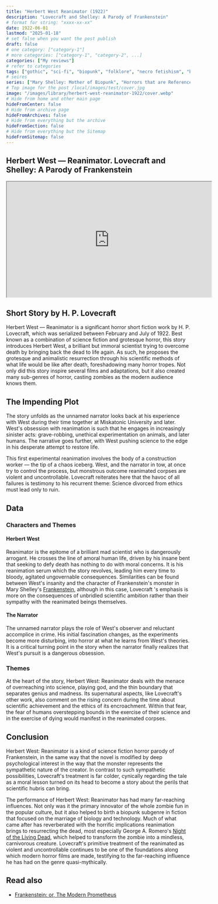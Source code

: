 ```yaml
---
title: "Herbert West Reanimator (1922)"
description: "Lovecraft and Shelley: A Parody of Frankenstein"
# format for string: "xxxx-xx-xx"
date: 1922-06-01
lastmod: "2025-01-18"
# set false when you want the post publish
draft: false
# one category: ["category-1"]
# more categories: ["category-1", "category-2", ...]
categories: ["My reviews"]
# refer to categories
tags: ["gothic", "sci-fi", "biopunk", "folklore", "necro fetishism", "biohazard", "zombie", "mary shelley", "lovecraft"]
# seires
series: ["Mary Shelley: Mother of Biopunk", "Horrors that are Referenced"]
# Top image for the post /local/images/test/cover.jpg
image: "/images/library/herbert-west-reanimator-1922/cover.webp"
# Hide from home and other main page
hideFromCenter: false
# Hide from archive page
hideFromArchives: false
# Hide from everything but the archive
hideFromSection: false
# Hide from everything but the Sitemap
hideFromSitemap: false
---
```

## Herbert West — Reanimator. Lovecraft and Shelley: A Parody of Frankenstein

<div class="t_center castration cover p_relative atcScreen">
	<iframe width="560" height="315" src="https://www.youtube.com/embed/RtdTLgehrvQ?si=yhRHbkplGD3wfbqp" title="YouTube video player" allow="accelerometer; autoplay; clipboard-write; encrypted-media; gyroscope; picture-in-picture; web-share" referrerpolicy="strict-origin-when-cross-origin" allowfullscreen></iframe>
</div>

## Short Story by H. P. Lovecraft

Herbert West — Reanimator is a significant horror short fiction work by H. P. Lovecraft, which was serialized between February and July of 1922. Best known as a combination of science fiction and grotesque horror, this story introduces Herbert West, a brilliant but immoral scientist trying to overcome death by bringing back the dead to life again. As such, he proposes the grotesque and animalistic resurrection through his scientific methods of what life would be like after death, foreshadowing many horror tropes. Not only did this story inspire several films and adaptations, but it also created many sub-genres of horror, casting zombies as the modern audience knows them.

## The Impending Plot

The story unfolds as the unnamed narrator looks back at his experience with West during their time together at Miskatonic University and later. West's obsession with reanimation is such that he engages in increasingly sinister acts: grave-robbing, unethical experimentation on animals, and later humans. The narrative goes further, with West pushing science to the edge in his desperate attempt to restore life.

This first experimental reanimation involves the body of a construction worker — the tip of a chaos iceberg. West, and the narrator in tow, at once try to control the process, but monstrous outcome reanimated corpses are violent and uncontrollable. Lovecraft reiterates here that the havoc of all failures is testimony to his recurrent theme: Science divorced from ethics must lead only to ruin.

## Data

### Characters and Themes

#### Herbert West

Reanimator is the epitome of a brilliant mad scientist who is dangerously arrogant. He crosses the line of amoral human life, driven by his insane bent that seeking to defy death has nothing to do with moral concerns. It is his reanimation serum which the story revolves, leading him every time to bloody, agitated ungovernable consequences. Similarities can be found between West's insanity and the character of Frankenstein's monster in Mary Shelley's <a href="/library/frankenstein-1818/" target="_blank">Frankenstein</a>, although in this case, Lovecraft 's emphasis is more on the consequences of unbridled scientific ambition rather than their sympathy with the reanimated beings themselves.

#### The Narrator

The unnamed narrator plays the role of West's observer and reluctant accomplice in crime. His initial fascination changes, as the experiments become more disturbing, into horror at what he learns from West's theories. It is a critical turning point in the story when the narrator finally realizes that West's pursuit is a dangerous obsession.

### Themes

At the heart of the story, Herbert West: Reanimator deals with the menace of overreaching into science, playing god, and the thin boundary that separates genius and madness. Its supernatural aspects, like Lovecraft's other work, also comment on the rising concern during the time about scientific achievement and the ethics of its encroachment. Within that fear, the fear of humans overstepping bounds in the exercise of their science and in the exercise of dying would manifest in the reanimated corpses.

## Conclusion

Herbert West: Reanimator is a kind of science fiction horror parody of Frankenstein, in the same way that the novel is modified by deep psychological interest in the way that the monster represents the sympathetic nature of the creator. In contrast to such sympathetic possibilities, Lovecraft's treatment is far colder, cynically regarding the tale as a moral lesson turned on its head to become a story about the perils that scientific hubris can bring.

The performance of Herbert West: Reanimator has had many far-reaching influences. Not only was it the primary innovator of the whole zombie fun in the popular culture, but it also helped to birth a biopunk subgenre in fiction that focused on the marriage of biology and technology. Much of what came after has reverberated with the horrific implications reanimation brings to resurrecting the dead, most especially George A. Romero's <a href="/library/night-of-the-living-dead-1968/" target="_blank">Night of the Living Dead</a>, which helped to transform the zombie into a mindless, carnivorous creature. Lovecraft's primitive treatment of the reanimated as violent and uncontrollable continues to be one of the foundations along which modern horror films are made, testifying to the far-reaching influence he has had on the genre quasi-mythically.

## Read also

<ul>
	<li><a href="/library/frankenstein-1818/" target="_blank">
		Frankenstein: or, The Modern Prometheus
	</a></li>
</ul>